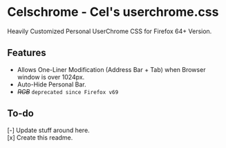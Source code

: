 # Celschrome - Cel's userchrome.css   

Heavily Customized Personal UserChrome CSS for Firefox 64+ Version.

## Features

- Allows One-Liner Modification (Address Bar + Tab) when Browser window is over 1024px.
- Auto-Hide Personal Bar.
- ~~*RGB*~~ `deprecated since Firefox v69`

## To-do
[-] Update stuff around here.  
[x] Create this readme.
